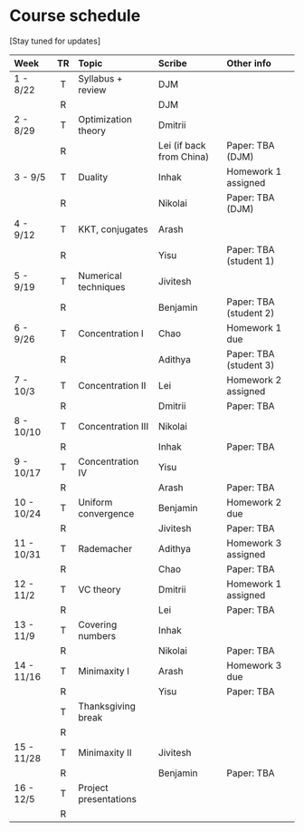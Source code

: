 # Course schedule

[Stay tuned for updates]

| Week | TR | Topic | Scribe | Other info |
|:---|:---:|:---|:---|:---|
|1 - 8/22  | T | Syllabus + review    | DJM | |
|        | R |                      | DJM |
|2 - 8/29  | T | Optimization theory  | Dmitrii |
| | R |                      | Lei (if back from China) | Paper: TBA (DJM) |
|3 - 9/5   | T | Duality              | Inhak | Homework 1 assigned |
|        | R |                      | Nikolai | Paper: TBA (DJM) |
|4 - 9/12  | T | KKT, conjugates      | Arash | 
|        | R |                      | Yisu | Paper: TBA (student 1)|
|5 - 9/19  | T | Numerical techniques | Jivitesh | 
|        | R |                      | Benjamin | Paper: TBA (student 2)|
|6 - 9/26  | T | Concentration I      | Chao | Homework 1 due
|        | R |                      | Adithya | Paper: TBA (student 3)|
|7 - 10/3  | T | Concentration II     | Lei | Homework 2 assigned |
|        | R |                      | Dmitrii | Paper: TBA  |
|8 - 10/10 | T | Concentration III    | Nikolai | 
|        | R |                      | Inhak | Paper: TBA  |
|9 - 10/17 | T | Concentration IV     | Yisu | 
|        | R |                      | Arash | Paper: TBA |
|10 - 10/24| T | Uniform convergence  | Benjamin | Homework 2 due
|        | R |                      | Jivitesh | Paper: TBA |
|11 - 10/31| T | Rademacher           | Adithya | Homework 3 assigned
|        | R |                      | Chao | Paper: TBA |
|12 - 11/2 | T | VC theory            | Dmitrii | Homework 1 assigned |
|        | R |                      | Lei | Paper: TBA  |
|13 - 11/9 | T | Covering numbers     | Inhak | 
|        | R |                      | Nikolai | Paper: TBA |
|14 - 11/16| T | Minimaxity I         | Arash | Homework 3 due |
|        | R |                      | Yisu | Paper: TBA |
|        | T | Thanksgiving break   |
|        | R |
|15 - 11/28| T | Minimaxity II        | Jivitesh | 
|        | R |                      | Benjamin | Paper: TBA |
|16 - 12/5 | T | Project presentations
|        | R |                      
   
